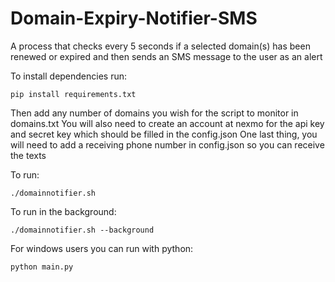 # Domain-Expiry-Notifier-SMS
A process that checks every 5 seconds if a selected domain(s) has been renewed or expired and then sends an SMS message to the user as an alert

To install dependencies run:

```pip install requirements.txt```

Then add any number of domains you wish for the script to monitor in domains.txt
You will also need to create an account at nexmo for the api key and secret key which should be filled in the config.json
One last thing, you will need to add a receiving phone number in config.json so you can receive the texts

To run:

```./domainnotifier.sh```

To run in the background:

```./domainnotifier.sh --background```

For windows users you can run with python:

```python main.py```

